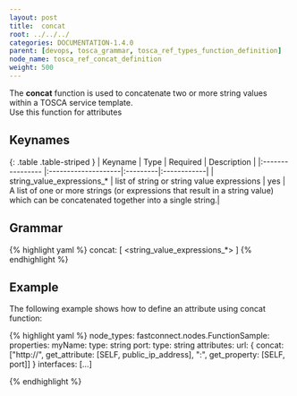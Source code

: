 ```yaml
---
layout: post
title:  concat
root: ../../../
categories: DOCUMENTATION-1.4.0
parent: [devops, tosca_grammar, tosca_ref_types_function_definition]
node_name: tosca_ref_concat_definition
weight: 500
---
```


The **concat** function  is used to concatenate two or more string values within a TOSCA service template.  
Use this function for attributes
## Keynames

{: .table .table-striped }
| Keyname                    | Type                | Required | Description |
|:----------------           |:--------------------|:---------|:------------|
| string_value_expressions_* | list of string or string value expressions              | yes      | A list of one or more strings (or expressions that result in a string value) which can be concatenated together into a single string.|

## Grammar

{% highlight yaml %}
concat: [ <string_value_expressions_*> ] 
{% endhighlight %}

## Example

The following example shows how to define an attribute using concat function:

{% highlight yaml %}
node_types:
  fastconnect.nodes.FunctionSample:
    properties:
      myName:
        type: string
      port:
        type: string
    attributes:
      url: { concat:  ["http://", get_attribute: [SELF, public_ip_address], ":", get_property: [SELF, port]] }
    interfaces:
      [...]
            
{% endhighlight %}
